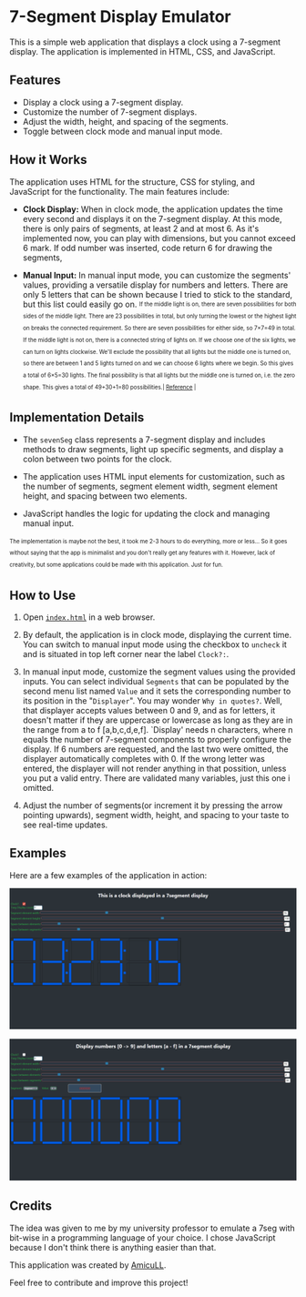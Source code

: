 # 7-Segment Display Emulator

This is a simple web application that displays a clock using a 7-segment display. The application is implemented in HTML, CSS, and JavaScript.

## Features

- Display a clock using a 7-segment display.
- Customize the number of 7-segment displays.
- Adjust the width, height, and spacing of the segments.
- Toggle between clock mode and manual input mode.

## How it Works

The application uses HTML for the structure, CSS for styling, and JavaScript for the functionality. The main features include:

- **Clock Display:** When in clock mode, the application updates the time every second and displays it on the 7-segment display. At this mode, there is only pairs of segments, at least 2 and at most 6. As it's implemented now, you can play with dimensions, but you cannot exceed 6 mark. If odd number was inserted, code return 6 for drawing the segments,

- **Manual Input:** In manual input mode, you can customize the segments' values, providing a versatile display for numbers and letters. There are only 5 letters that can be shown because I tried to stick to the standard, but this list could easily go on. <sub><sup>If the middle light is on, there are seven possibilities for both sides of the middle light. There are 23 possibilities in total, but only turning the lowest or the highest light on breaks the connected requirement. So there are seven possibilities for either side, so 7×7=49 in total. If the middle light is not on, there is a connected string of lights on. If we choose one of the six lights, we can turn on lights clockwise. We'll exclude the possibility that all lights but the middle one is turned on, so there are between 1 and 5 lights turned on and we can choose 6 lights where we begin. So this gives a total of 6×5=30 lights. The final possibility is that all lights but the middle one is turned on, i.e. the zero shape. This gives a total of 49+30+1=80 possibilities.| [Reference](https://puzzling.stackexchange.com/a/38267) |</sup></sub>

## Implementation Details

- The `sevenSeg` class represents a 7-segment display and includes methods to draw segments, light up specific segments, and display a colon between two points for the clock.

- The application uses HTML input elements for customization, such as the number of segments, segment element width, segment element height, and spacing between two elements.

- JavaScript handles the logic for updating the clock and managing manual input.

<sub><sup> The implementation is maybe not the best, it took me 2-3 hours to do everything, more or less... So it goes without saying that the app is minimalist and you don't really get any features with it. However, lack of creativity, but some applications could be made with this application. Just for fun.</sup></sub>

## How to Use

1. Open [`index.html`](https://github.com/AmicuLL/projects/blob/main/7seg%20Display%20in%20JS/index.html) in a web browser.

2. By default, the application is in clock mode, displaying the current time. You can switch to manual input mode using the checkbox to `uncheck` it and is situated in top left corner near the label `Clock?:`.

3. In manual input mode, customize the segment values using the provided inputs. You can select individual `Segments` that can be populated by the second menu list named `Value` and it sets the corresponding number to its position in the "`Displayer`". You may wonder `Why in quotes?`. Well, that displayer accepts values between 0 and 9, and as for letters, it doesn't matter if they are uppercase or lowercase as long as they are in the range from a to f [a,b,c,d,e,f]. `Display' needs n characters, where n equals the number of 7-segment components to properly configure the display. If 6 numbers are requested, and the last two were omitted, the displayer automatically completes with 0. If the wrong letter was entered, the displayer will not render anything in that possition, unless you put a valid entry. There are validated many variables, just this one i omitted.

4. Adjust the number of segments(or increment it by pressing the arrow pointing upwards), segment width, height, and spacing to your taste to see real-time updates.

## Examples

Here are a few examples of the application in action:

![Clock Display](https://raw.githubusercontent.com/AmicuLL/projects/main/7seg%20Display%20in%20JS/images/clock_display.png)

![Manual Input](https://github.com/AmicuLL/projects/blob/main/7seg%20Display%20in%20JS/images/manual_input.png?raw=true)

## Credits

The idea was given to me by my university professor to emulate a 7seg with bit-wise in a programming language of your choice. I chose JavaScript because I don't think there is anything easier than that.

This application was created by [AmicuLL](https://github.com/AmicuLL).

Feel free to contribute and improve this project!
